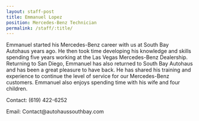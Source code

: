```yaml
---
layout: staff-post
title: Emmanuel Lopez
position: Mercedes-Benz Technician
permalink: /staff/:title/
---
```


<p>Emmanuel started his Mercedes-Benz career with us at South Bay Autohaus years ago. He then took time developing his knowledge and skills spending five years working at the Las Vegas Mercedes-Benz Dealership. Returning to San Diego, Emmanuel has also returned to South Bay Autohaus and has been a great pleasure to have back. He has shared his training and experience to continue the level of service for our Mercedes-Benz customers. Emmanuel also enjoys spending time with his wife and four children.</p>

<p>Contact: (619) 422-6252</p>
<p>Email: Contact@autohaussouthbay.com</p>